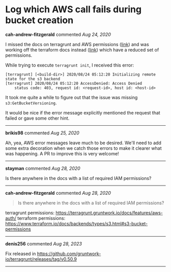 # Log which AWS call fails during bucket creation

**cah-andrew-fitzgerald** commented *Aug 24, 2020*

I missed the docs on terragrunt and AWS permissions ([link](https://terragrunt.gruntwork.io/docs/features/aws-auth/#aws-credentials)) and was working off the terraform docs instead ([link](https://www.terraform.io/docs/backends/types/s3.html)) which have a reduced set of permissions.


While trying to execute `terragrunt init`, I received this error:
```
[terragrunt] [<build-dir>] 2020/08/24 05:12:20 Initializing remote state for the s3 backend
[terragrunt] 2020/08/24 05:12:20 AccessDenied: Access Denied
	status code: 403, request id: <request-id>, host id: <host-id>
```
It took me quite a while to figure out that the issue was missing `s3:GetBucketVersioning`.

It would be nice if the error message explicitly mentioned the request that failed or gave some other hint.
<br />
***


**brikis98** commented *Aug 25, 2020*

Ah, yea, AWS error messages leave much to be desired. We'll need to add some extra decoration when we catch those errors to make it clearer what was happening. A PR to improve this is very welcome!
***

**stayman** commented *Aug 28, 2020*

Is there anywhere in the docs with a list of required IAM permissions?
***

**cah-andrew-fitzgerald** commented *Aug 28, 2020*

>Is there anywhere in the docs with a list of required IAM permissions?

terragrunt permissions: https://terragrunt.gruntwork.io/docs/features/aws-auth/
terraform permissions: https://www.terraform.io/docs/backends/types/s3.html#s3-bucket-permissions
***

**denis256** commented *Aug 28, 2023*

Fix released in https://github.com/gruntwork-io/terragrunt/releases/tag/v0.50.9
***

